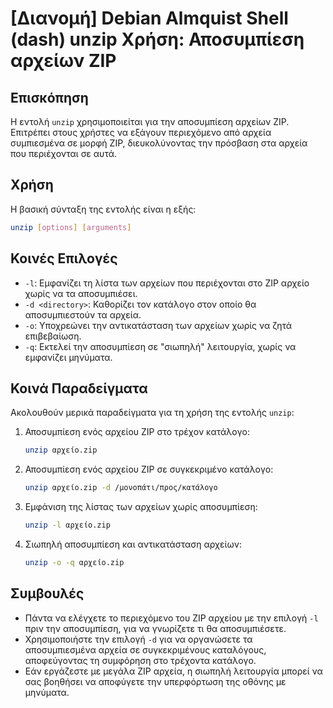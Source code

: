 # [Διανομή] Debian Almquist Shell (dash) unzip Χρήση: Αποσυμπίεση αρχείων ZIP

## Επισκόπηση
Η εντολή `unzip` χρησιμοποιείται για την αποσυμπίεση αρχείων ZIP. Επιτρέπει στους χρήστες να εξάγουν περιεχόμενο από αρχεία συμπιεσμένα σε μορφή ZIP, διευκολύνοντας την πρόσβαση στα αρχεία που περιέχονται σε αυτά.

## Χρήση
Η βασική σύνταξη της εντολής είναι η εξής:

```bash
unzip [options] [arguments]
```

## Κοινές Επιλογές
- `-l`: Εμφανίζει τη λίστα των αρχείων που περιέχονται στο ZIP αρχείο χωρίς να τα αποσυμπιέσει.
- `-d <directory>`: Καθορίζει τον κατάλογο στον οποίο θα αποσυμπιεστούν τα αρχεία.
- `-o`: Υποχρεώνει την αντικατάσταση των αρχείων χωρίς να ζητά επιβεβαίωση.
- `-q`: Εκτελεί την αποσυμπίεση σε "σιωπηλή" λειτουργία, χωρίς να εμφανίζει μηνύματα.

## Κοινά Παραδείγματα
Ακολουθούν μερικά παραδείγματα για τη χρήση της εντολής `unzip`:

1. Αποσυμπίεση ενός αρχείου ZIP στο τρέχον κατάλογο:
   ```bash
   unzip αρχείο.zip
   ```

2. Αποσυμπίεση ενός αρχείου ZIP σε συγκεκριμένο κατάλογο:
   ```bash
   unzip αρχείο.zip -d /μονοπάτι/προς/κατάλογο
   ```

3. Εμφάνιση της λίστας των αρχείων χωρίς αποσυμπίεση:
   ```bash
   unzip -l αρχείο.zip
   ```

4. Σιωπηλή αποσυμπίεση και αντικατάσταση αρχείων:
   ```bash
   unzip -o -q αρχείο.zip
   ```

## Συμβουλές
- Πάντα να ελέγχετε το περιεχόμενο του ZIP αρχείου με την επιλογή `-l` πριν την αποσυμπίεση, για να γνωρίζετε τι θα αποσυμπιέσετε.
- Χρησιμοποιήστε την επιλογή `-d` για να οργανώσετε τα αποσυμπιεσμένα αρχεία σε συγκεκριμένους καταλόγους, αποφεύγοντας τη συμφόρηση στο τρέχοντα κατάλογο.
- Εάν εργάζεστε με μεγάλα ZIP αρχεία, η σιωπηλή λειτουργία μπορεί να σας βοηθήσει να αποφύγετε την υπερφόρτωση της οθόνης με μηνύματα.